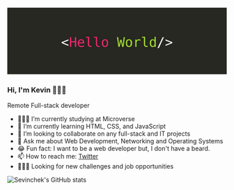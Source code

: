 ![screenshot](./img/banner.png)

### Hi, I'm Kevin 👨🏽‍💻

<p>Remote Full-stack developer</p>

- 👨🏽‍💻 I’m currently studying at Microverse
- 🌱 I’m currently learning HTML, CSS, and JavaScript
- 👯 I’m looking to collaborate on any full-stack and IT projects
- 💬 Ask me about Web Development, Networking and Operating Systems
- 😂 Fun fact: I want to be a web developer but, I don't have a beard.
- 📫 How to reach me: [Twitter](https://www.twitter.com/sevinchek)
- 🕵🏽‍♂️ Looking for new challenges and job opportunities

![Sevinchek's GitHub stats](https://github-readme-stats.vercel.app/api?username=sevinchek&show_icons=true&theme=radical)  
<br>

